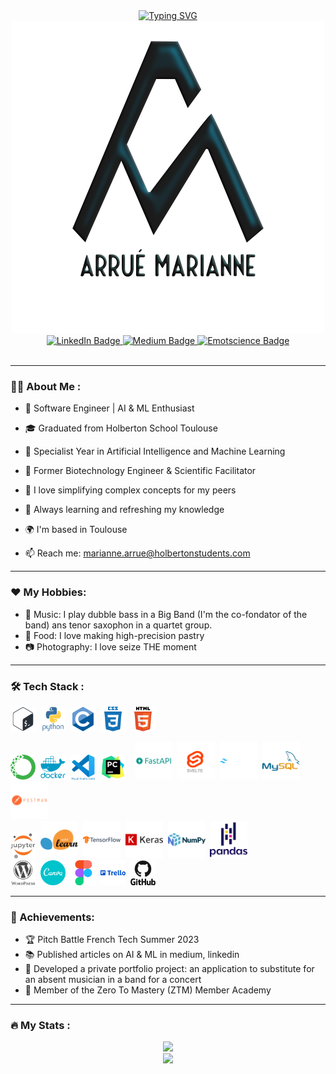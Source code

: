 <div id="header" align="center">
<div>
<a href="https://git.io/typing-svg"> <img src="https://readme-typing-svg.herokuapp.com?font=Fira+Code&pause=1000&color=4497F7&center=true&multiline=true&width=435&height=70&lines=Hi%2C+I'm+Marianne+-+;Software+engineer+-+AI-ML"alt="Typing SVG" /></a>
</div>
  <img src="MA-logoBrand-Wback.png" alt="Logo_MA">
  <div id="badges">
  <a href="https://www.linkedin.com/in/marianne-arru%C3%A9-01650429/">
    <img src="https://img.shields.io/badge/LinkedIn-blue?style=for-the-badge&logo=linkedin&logoColor=white" alt="LinkedIn Badge"/>
  </a>
    <a href="https://medium.com/@marianne.arrue">
    <img src="https://img.shields.io/badge/Medium-black?style=for-the-badge&logo=medium&logoColor=white" alt="Medium Badge"/>
  </a>
  <a href="https://emotscience.fr/">
    <img src="https://img.shields.io/badge/emotscience-navy?style=for-the-badge&logo=emotscience&logoColor=white" alt="Emotscience Badge"/>
  </a>
  </div>
  <img src="https://komarev.com/ghpvc/?username=MarianneHolbie&style=flat-square&color=blue" alt=""/>
</div>

---

### :woman_technologist: About Me :


- 🔭 Software Engineer | AI & ML Enthusiast
- 🎓 Graduated from Holberton School Toulouse
- 🌱 Specialist Year in Artificial Intelligence and Machine Learning
- 💼 Former Biotechnology Engineer & Scientific Facilitator
- 🤔 I love simplifying complex concepts for my peers
- 💬 Always learning and refreshing my knowledge

- 🌍  I'm based in Toulouse
- 📫 Reach me: marianne.arrue@holbertonstudents.com

---
### :heart: My Hobbies:
- 🎼 Music: I play dubble bass in a Big Band (I'm the co-fondator of the band) ans tenor saxophon in a quartet group.
- 🧁 Food: I love making high-precision pastry
- 📷 Photography: I love seize THE moment

---

### :hammer_and_wrench: Tech Stack :
<div>

  <img src="https://github.com/devicons/devicon/blob/master/icons/bash/bash-plain.svg" alt="Bash" width="40" height="40"/>&nbsp;
   <img src="https://github.com/devicons/devicon/blob/master/icons/python/python-original-wordmark.svg" alt="Python" width="40" height="40"/>&nbsp;
  <img src="https://github.com/devicons/devicon/blob/master/icons/c/c-original.svg" alt="C" width="40" height="40"/>&nbsp;
   <img src="https://github.com/devicons/devicon/blob/master/icons/css3/css3-plain-wordmark.svg" alt="CSS" width="40" height="40"/>&nbsp;
  <img src="https://github.com/devicons/devicon/blob/master/icons/html5/html5-original-wordmark.svg" alt="HTML5" width="40" height="40"/>&nbsp;
</div>
<div>
   <img src="https://github.com/devicons/devicon/blob/master/icons/anaconda/anaconda-original.svg" alt="Anaconda" width="40" height="40"/>&nbsp;
   <img src="https://github.com/devicons/devicon/blob/master/icons/docker/docker-plain-wordmark.svg" alt="Docker" width="40" height="40"/>&nbsp;
     <img src="https://github.com/devicons/devicon/blob/master/icons/vscode/vscode-original-wordmark.svg" alt="Visual Studio Code" width="40" height="40"/>&nbsp;
     <img src="https://github.com/devicons/devicon/blob/master/icons/pycharm/pycharm-original.svg" alt="Pycharm" width="40" height="40"/>&nbsp;
     &nbsp;
     <img src="https://github.com/devicons/devicon/blob/master/icons/fastapi/fastapi-original-wordmark.svg" alt="FastAPI" width="60" height="60"/>&nbsp;
     <img src="https://github.com/devicons/devicon/blob/master/icons/svelte/svelte-original-wordmark.svg" alt="Svelte" width="60" height="60"/>&nbsp;
      <img src="https://github.com/devicons/devicon/blob/master/icons/tailwindcss/tailwindcss-original-wordmark.svg" alt="TailwindCSS" width="60" height="60"/>&nbsp;
      <img src="https://github.com/devicons/devicon/blob/master/icons/mysql/mysql-original-wordmark.svg" alt="MySQL" width="60" height="60"/>&nbsp;
          <img src="https://github.com/devicons/devicon/blob/master/icons/postman/postman-original-wordmark.svg" alt="PostMan" width="60" height="60"/>&nbsp;
</div>
<div>
     <img src="https://github.com/devicons/devicon/blob/master/icons/jupyter/jupyter-original-wordmark.svg" alt="Jupyter" width="40" height="40"/>&nbsp;
     <img src="https://github.com/devicons/devicon/blob/master/icons/scikitlearn/scikitlearn-original.svg" alt="scikitlearn" width="60" height="60"/>&nbsp;
     <img src="https://github.com/devicons/devicon/blob/master/icons/tensorflow/tensorflow-original-wordmark.svg" alt="TensorFlow" width="60" height="60"/>&nbsp;
     <img src="https://github.com/devicons/devicon/blob/master/icons/keras/keras-original-wordmark.svg" alt="Keras" width="60" height="60"/>&nbsp;
     <img src="https://github.com/devicons/devicon/blob/master/icons/numpy/numpy-original-wordmark.svg" alt="Numpy" width="60" height="60"/>&nbsp;
     <img src="https://github.com/devicons/devicon/blob/master/icons/pandas/pandas-original-wordmark.svg" alt="Pandas" width="60" height="60"/>&nbsp;
</div>
<div>
     <img src="https://github.com/devicons/devicon/blob/master/icons/wordpress/wordpress-plain-wordmark.svg" alt="Wordpress" width="40" height="40"/>&nbsp;
  <img src="https://github.com/devicons/devicon/blob/master/icons/canva/canva-original.svg" alt="Canva" width="40" height="40"/>&nbsp;
  <img src="https://github.com/devicons/devicon/blob/master/icons/figma/figma-original.svg" alt="Figma" width="40" height="40"/>&nbsp;
   <img src="https://github.com/devicons/devicon/blob/master/icons/trello/trello-plain-wordmark.svg" alt="Trello" width="40" height="40"/>&nbsp;
  <img src="https://github.com/devicons/devicon/blob/master/icons/github/github-original-wordmark.svg" alt="GitHub" width="40" height="40"/>&nbsp;
</div>

---
### 🌟 Achievements:
- 🏆 Pitch Battle French Tech Summer 2023
- 📚 Published articles on AI & ML in medium, linkedin
- 🎵 Developed a private portfolio project: an application to substitute for an absent musician in a band for a concert
- 🚀 Member of the Zero To Mastery (ZTM) Member Academy
---

### :fire: My Stats :
<div align="center">
  <div>
<a href="https://git.io/streak-stats"><img src="http://github-readme-streak-stats.herokuapp.com?user=MarianneHolbie&theme=dark&hide_border=true"/></a>
  </div>
  <div>
    <a href="https://github.com/anuraghazra/github-readme-stats"><img src="https://github-readme-stats.vercel.app/api/top-langs/?username=MarianneHolbie&layout=compact&theme=vision-friendly-dark"/></a>
  </div>
</div>



